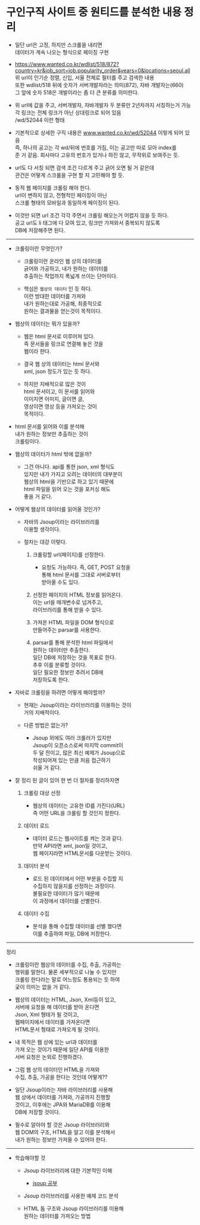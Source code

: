 # 구인구직 사이트 중 원티드를 분석한 내용 정리        
* 일단 url은 고정, 하지만 스크롤을 내리면     
  데이터가 계속 나오는 형식으로 페이징 구현    
  
* https://www.wanted.co.kr/wdlist/518/872?country=kr&job_sort=job.popularity_order&years=0&locations=seoul.all      
  위 url이 인기순 정렬, 신입, 서울 전체로 필터를 주고 검색한 내용     
  또한 wdlist/518 뒤에 숫자가 서버개발자라는 의미(872), 자바 개발자는(660)       
  그 앞에 숫자 518은 개발이라는 좀 더 큰 분류를 의미한다.
  
* 위 url에 값을 주고, 서버개발자, 자바개발자 두 분류만 2년차까지 서칭하는거 가능     
  각 링크는 전체 링크가 아닌 상대링크로 되어 있음         
  /wd/52044 이런 형태          
 
* 기본적으로 상세한 구직 내용은 www.wanted.co.kr/wd/52044 이렇게 되어 있음     
  즉, 하나의 공고는 각 wd/뒤에 번호를 가짐, 이는 공고만 따로 모아 index를   
  준 거 같음. 회사마다 고유의 번호가 있거나 하진 않고, 무작위로 보여주는 듯.       
  
* url도 다 서칭 되면 검색 조건 다르게 주고 긁어 오면 될 거 같은데    
  관건은 어떻게 스크롤을 구현 할 지 고민해야 할 듯.        
  
* 동적 웹 페이지를 크롤링 해야 한다.   
  url이 변하지 않고, 전형적인 페이징이 아닌     
  스크롤 형태의 모바일과 동일하게 페이징이 된다.     
  
* 이것만 되면 url 조건 각각 주면서 크롤링 해오는거 어렵지 않을 듯 하다.    
  공고 url도 li 태그에 다 모여 있고, 링크만 가져와서 중복되지 않도록    
  DB에 저장해주면 된다.        
***
* 크롤링이란 무엇인가?    
  * 크롤링이란 온라인 웹 상의 데이터를   
    긁어와 가공하고, 내가 원하는 데이터를     
    추출하는 작업까지 폭넓게 쓰이는 단어이다.     
    
  * 핵심은 `웹상의 데이터` 인 듯 하다.         
    이런 방대한 데이터를 가져와     
    내가 원하는대로 가공해, 최종적으로     
    원하는 결과물을 얻는것이 목적이다.      
    
* 웹상의 데이터는 뭐가 있을까?      
  * 웹은 html 문서로 이루어져 있다.      
    즉 문서들을 링크로 연결해 놓은 것을     
    웹이라 한다.     
    
  * 결국 웹 상의 데이터는 html 문서와      
    xml, json 정도가 있는 듯 하다.      
    
  * 하지만 지배적으로 많은 것이     
    html 문서이고, 이 문서를 읽어와     
    이미지면 이미지, 글이면 글,     
    영상이면 영상 등을 가져오는 것이    
    목적이다.          
    
* html 문서를 읽어와 이를 분석해       
  내가 원하는 정보만 추출하는 것이     
  크롤링이다.     
  
* 웹상의 데이터가 html 밖에 없을까?       
  * 그건 아니다. api를 통한 json, xml 형식도     
    있지만 내가 가지고 오려는 데이터의 대부분이    
    웹상의 html을 기반으로 하고 있기 때문에    
    html 파일을 읽어 오는 것을 포커싱 해도    
    좋을 거 같다.       
    
* 어떻게 웹상의 데이터를 읽어올 것인가?     
  * 자바의 Jsoup이라는 라이브러리를    
    이용할 생각이다.    
    
  * 절차는 대강 이렇다.   
    1. 크롤링할 url(페이지)를 선정한다.     
        * 요청도 가능하다. 즉, GET, POST 요청을   
          통해 html 문서를 그대로 서버로부터   
          받아올 수도 있다.    
  
    2. 선정한 페이지의 HTML 정보를 읽어온다.   
       이는 url을 매개변수로 넘겨주고,    
       라이브러리를 통해 받을 수 있다.     
    
    3. 가져온 HTML 파일을 DOM 형식으로    
       만들어주는 parsar를 사용한다.     
    
    4. parsar를 통해 분석한 html 파일에서    
       원하는 데이터만 추출한다.     
       일단 DB에 저장하는 것을 목표로 한다.    
       추후 이를 분류할 것이다.     
       일단 필요한 정보만 추려서 DB에    
       저장하도록 한다.   
    
* 자바로 크롤링을 하려면 어떻게 해야할까?     
  * 현재는 Jsoup이라는 라이브러리를 이용하는 것이    
    거의 지배적이다.     
    
  * 다른 방법은 없는가?      
    * Jsoup 외에도 여러 크롤러가 있지만    
      Jsoup이 오픈소스로써 마지막 commit이     
      두 달 전이고, 많은 최신 예제가 Jsoup으로    
      작성되어져 있는 만큼 처음 접근하기    
      쉬울 거 같다.       

* 잘 정리 된 글이 있어 한 번 더 절차를 정리하자면     
  1. 크롤링 대상 선정     
      * 웹상의 데이터는 고유한 ID를 가진다(URL)    
        즉 어떤 URL을 크롤링 할 것인지 정한다.    
  
  2. 데이터 로드      
      * 데이터 로드는 웹사이트를 켜는 것과 같다.     
        만약 API라면 xml, json일 것이고,     
        웹 페이지라면 HTML문서를 다운받는 것이다.       
       
  3. 데이터 분석     
      * 로드 된 데이터에서 어떤 부분을 수집할 지    
        수집하지 않을지를 선정하는 과정이다.    
        불필요한 데이터가 많기 때문에     
        이 과정에서 데이터를 선별한다.    
        
  4. 데이터 수집    
      * 분석을 통해 수집할 데이터를 선별 했다면     
        이를 추출하여 파일, DB에 저장한다.     
***
정리     

* 크롤링이란 웹상의 데이터를 수집, 추출, 가공하는   
  행위를 말한다. 물론 세부적으로 나눌 수 있지만    
  크롤링 한다라는 말로 어느정도 통용되는 듯 하여   
  궂이 의미는 없을 거 같다.     
  
* 웹상의 데이터는 HTML, Json, Xml등이 있고,     
  서버에 요청을 해 데이터를 받아 온다면   
  Json, Xml 형태가 될 것이고,     
  웹페이지에서 데이터를 가져온다면    
  HTML문서 형태로 가져오게 될 것이다.      
  
* 내 목적은 웹 상에 있는 url과 데이터를      
  가져 오는 것이기 때문에 일단 API를 이용한    
  서버 요청은 논외로 진행하겠다.       
  
* 그럼 웹 상의 데이터인 HTML을 가져와        
  수집, 추출, 가공을 한다는 것인데 어떻게??      
  
* 일단 Jsoup이라는 자바 라이브러리를 사용해    
  웹 상에서 데이터를 가져와, 가공까지 진행할   
  것이고, 이후에는 JPA와 MariaDB를 이용해    
  DB에 저장할 것이다.      
  
* 필수로 알아야 할 것은 Jsoup 라이브러리와     
  웹 DOM의 구조, HTML을 알고 이를 분석해서    
  내가 원하는 정보만 가져올 수 있어야 한다.     
***
* 학습해야할 것     
  * Jsoup 라이브러리에 대한 기본적인 이해        
    * [jsoup 공부](https://github.com/growinghsb/til_blog/blob/main/March/30-2.md)        
  
  * Jsoup 라이브러리를 사용한 예제 코드 분석     
  
  * HTML 돔 구조와 Jsoup 라이브러리를 이용해   
    원하는 데이터를 가져오는 방법
